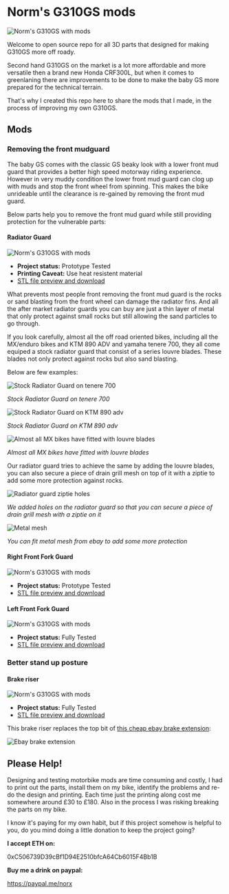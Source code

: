 # Norm's G310GS mods

![Norm's G310GS with mods](./img/g310gs_with_mods.jpg)

Welcome to open source repo for all 3D parts that designed for making G310GS more off roady.

Second hand G310GS on the market is a lot more affordable and more versatile then a brand new Honda CRF300L, but when it comes to greenlaning there are improvements to be done to make the baby GS more prepared for the technical terrain.

That's why I created this repo here to share the mods that I made, in the process of improving my own G310GS.

## Mods

### Removing the front mudguard

The baby GS comes with the classic GS beaky look with a lower front mud guard that provides a better high speed motorway riding experience. However in very muddy condition the lower front mud guard can clog up with muds and stop the front wheel from spinning. This makes the bike unrideable until the clearance is re-gained by removing the front mud guard. 

Below parts help you to remove the front mud guard while still providing protection for the vulnerable parts:

#### Radiator Guard

![Norm's G310GS with mods](./img/radiator_guard.jpg)

* __Project status:__ Prototype Tested
* __Printing Caveat:__ Use heat resistent material
* [STL file preview and download](https://github.com/normanzb/g310gs/blob/master/release/22_04_24/radiator%20guard.stl)

What prevents most people front removing the front mud guard is the rocks or sand blasting from the front wheel can damage the radiator fins. And all the after market radiator guards you can buy are just a thin layer of metal that only protect against small rocks but still allowing the sand particles to go through.

If you look carefully, almost all the off road oriented bikes, including all the MX/enduro bikes and KTM 890 ADV and yamaha tenere 700, they all come equiped a stock radiator guard that consist of a series louvre blades. These blades not only protect against rocks but also sand blasting.

Below are few examples:

![Stock Radiator Guard on tenere 700](./img/t7_radiator_guard.jpg)

_Stock Radiator Guard on tenere 700_

![Stock Radiator Guard on KTM 890 adv](./img/890adv_radiator_guard.jpg)

_Stock Radiator Guard on KTM 890 adv_

![Almost all MX bikes have fitted with louvre blades](./img/mx_bike_radiator_guard.jpg)

_Almost all MX bikes have fitted with louvre blades_

Our radiator guard tries to achieve the same by adding the louvre blades, you can also secure a piece of drain grill mesh on top of it with a ziptie to add some more protection against rocks.

![Radiator guard ziptie holes](./img/radiator_guard_ziptie_holes.jpg)

_We added holes on the radiator guard so that you can secure a piece of drain grill mesh with a ziptie on it_

![Metal mesh](./img/metal_mesh.jpg)

_You can fit metal mesh from ebay to add some more protection_

#### Right Front Fork Guard

![Norm's G310GS with mods](./img/mud_guard_right.jpg)

* __Project status:__ Prototype Tested
* [STL file preview and download](https://github.com/normanzb/g310gs/blob/master/release/22_04_24/mudguard%20alt%20right.stl)


#### Left Front Fork Guard

![Norm's G310GS with mods](./img/mud_guard_left.jpg)

* __Project status:__ Fully Tested
* [STL file preview and download](https://github.com/normanzb/g310gs/blob/master/release/22_04_24/mudguard%20alt%20left.stl)

### Better stand up posture

#### Brake riser

![Norm's G310GS with mods](./img/brake_riser.jpg)

* __Project status:__ Fully Tested
* [STL file preview and download](https://github.com/normanzb/g310gs/blob/master/release/22_04_24/brake%20riser.stl)

This brake riser replaces the top bit of [this cheap ebay brake extension](https://www.ebay.co.uk/itm/384765039930?_trkparms=ispr%3D1&hash=item5995c8953a:g:sMEAAOSwG5piIaeH&amdata=enc%3AAQAGAAAA8HYUk%2BtJEiJvjREW2gZcTXGnK7oytC2VH4SUFmnNXlFIl8NIefNd1MWzZ2WOmM8PlnRj7bvQibiVS03FSIIvpIeS7W1RhDzucNHZkijui%2BVty%2ByEhm66sPcBbvrT15cXPAX817B0iiYRUVD4BebPqxqQ9QId2vmKfurddC3Lxid%2FxzFwh4PmLk56R3Qq9q5YsmEdF9bvr%2FiN7%2BjmKzK%2FSooQgLWpI44ooTX3dxLnwGCXtXkZtPRa%2F%2FGVSRQvufj2f47fXFOqGqGYe2uy5It6%2FVbCaGXo85wQ8YWuqt8OUKQlY%2Fp28bLnL5cxl4cigHiTfg%3D%3D%7Ctkp%3ABFBMpNiQy4tg):

![Ebay brake extension](./img/ebay_brake_extension.jpg)

## Please Help!

Designing and testing motorbike mods are time consuming and costly, I had to print out the parts, install them on my bike, identify the problems and re-do the design and printing. Each time just the printing along cost me somewhere around £30 to £180. Also in the process I was risking breaking the parts on my bike.

I know it's paying for my own habit, but if this project somehow is helpful to you, do you mind doing a little donation to keep the project going?

__I accept ETH on:__

0xC506739D39cBf1D94E2510bfcA64Cb6015F4Bb1B

__Buy me a drink on paypal:__

https://paypal.me/norx